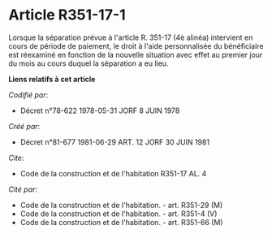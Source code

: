 # Article R351-17-1

Lorsque la séparation prévue à l'article R. 351-17 (4è alinéa) intervient en cours de période de paiement, le droit à l'aide
personnalisée du bénéficiaire est réexaminé en fonction de la nouvelle situation avec effet au premier jour du mois au cours
duquel la séparation a eu lieu.

**Liens relatifs à cet article**

_Codifié par_:

  - Décret n°78-622 1978-05-31 JORF 8 JUIN 1978

_Créé par_:

  - Décret n°81-677 1981-06-29 ART. 12 JORF 30 JUIN 1981

_Cite_:

  - Code de la construction et de l'habitation R351-17 AL. 4

_Cité par_:

  - Code de la construction et de l'habitation. - art. R351-29 (M)
  - Code de la construction et de l'habitation. - art. R351-4 (V)
  - Code de la construction et de l'habitation. - art. R351-66 (M)
